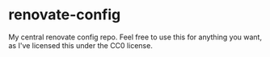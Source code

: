 # renovate-config
My central renovate config repo. Feel free to use this for anything you want, as I've licensed this under the CC0 license.
